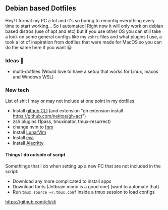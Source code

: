 ## Debian based Dotfiles

Hey! I format my PC a lot and it's so boring to reconfig everything every time to start working... So I automated! Right now it will only work on debian based distros (use of apt and etc) but if you use other OS you can still take a look on some general configs like my `zshrc` files and what plugins I use, a took a lot of inspiration from dotfiles that were made for MacOS so you can do the same here if you want 😀

### Ideas 🚀

- multi-dotfiles (Would love to have a setup that works for Linux, macos and Windows WSL)

### New tech

List of shit I may or may not include at one point in my dotfiles

- Install [github CLI](https://github.com/cli/cli) (and extension "gh extension install https://github.com/nektos/gh-act")
- zsh plugins (1pass, tmuxinator, tmux-resurrect)
- change nvm to [fnm](https://github.com/Schniz/fnm)
- Install [LunarVim](https://www.lunarvim.org/docs/installation)
- Install [exa](https://the.exa.website/#installation)
- Install [Alacritty](https://github.com/alacritty/alacritty)

#### Things I do outside of script

Somethings that I do when setting up a new PC that are not included in the script:

- Download any more complicated to install apps
- Download fonts (Jetbrain mono is a good one) (want to automate that)
- Run `tmux source ~/.tmux.conf` Inside a tmux session to load configs

https://github.com/cli/cli
